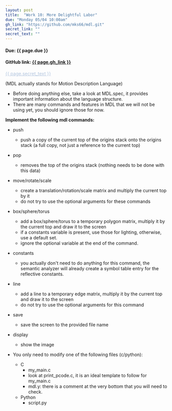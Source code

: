 ```yaml
---
layout: post
title:  "Work 10: More Delightful Labor"
due: "Monday 05/04 10:00am"
gh_link: "https://github.com/mks66/mdl.git"
secret_link: ""
secret_text: ""
---
```


#### Due: {{ page.due }}

<h4>GitHub link: <a href="{{ page.gh_link }}" target="blank">{{ page.gh_link }}</a></h4>

<a href="{{ page.secret_link }}" style="color: lightsteelblue"> {{ page.secret_text }}</a>

(MDL actually stands for Motion Description Language)

* Before doing anything else, take a look at MDL.spec, it provides important information about the language structure.
* There are many commands and features in MDL that we will not be using yet, you should ignore those for now.

__Implement the following mdl commands:__
  * push
    * push a copy of the current top of the origins stack onto the origins stack (a full copy, not just a reference to the current top)
  * pop
    * removes the top of the origins stack (nothing needs to be done with this data)
  * move/rotate/scale
    * create a translation/rotation/scale matrix and multiply the current top by it
    * do not try to use the optional arguments for these commands
  * box/sphere/torus
    * add a box/sphere/torus to a temporary polygon matrix, multiply it by the current top and draw it to the screen
    * if a constants variable is present, use those for lighting, otherwise, use a default set.
    * ignore the optional variable at the end of the command.
  * constants
    * you actually don't need to do anything for this command, the semantic analyzer will already create a symbol table entry for the reflective constants.
  * line
    * add a line to a temporary edge matrix, multiply it by the current top and draw it to the screen
    * do not try to use the optional arguments for this command
  * save
    * save the screen to the provided file name
  * display
    * show the image

* You only need to modify one of the following files (c/python):
  * C
    * my_main.c
    * look at print_pcode.c, it is an ideal template to follow for my_main.c
    * mdl.y: there is a comment at the very bottom that you will need to check.
  * Python
    * script.py
